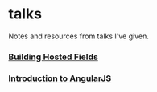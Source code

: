 # talks

Notes and resources from talks I've given.

### [Building Hosted Fields](2015-building-hosted-fields)

### [Introduction to AngularJS](2014-intro-to-angularjs)
